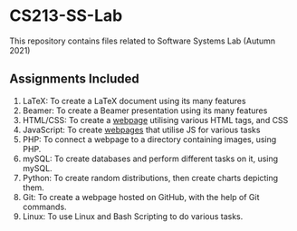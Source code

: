 # CS213-SS-Lab

This repository contains files related to Software Systems Lab (Autumn 2021) 


## Assignments Included
1. LaTeX: To create a LaTeX document using its many features
2. Beamer: To create a Beamer presentation using its many features
3. HTML/CSS: To create a [webpage](https://whitelisted2.github.io/CS213-SS-Lab/A3-HTML-CSS/200010003/200010003.html) utilising various HTML tags, and CSS
4. JavaScript: To create [webpages](https://whitelisted2.github.io/CS213-SS-Lab/A4-Javascript/files%20in%20it/mainpagejs.html) that utilise JS for various tasks
5. PHP: To connect a webpage to a directory containing images, using PHP.
6. mySQL: To create databases and perform different tasks on it, using mySQL.
7. Python: To create random distributions, then create charts depicting them.
8. Git: To create a webpage hosted on GitHub, with the help of Git commands.
9. Linux: To use Linux and Bash Scripting to do various tasks. 
